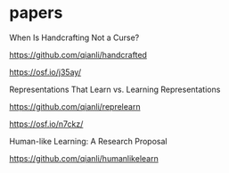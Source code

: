 # papers

When Is Handcrafting Not a Curse?

https://github.com/qianli/handcrafted

https://osf.io/j35ay/

Representations That Learn vs. Learning Representations

https://github.com/qianli/reprelearn

https://osf.io/n7ckz/

Human-like Learning: A Research Proposal

https://github.com/qianli/humanlikelearn

